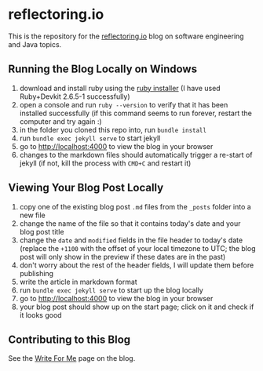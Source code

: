 # reflectoring.io
This is the repository for the [reflectoring.io](https://reflectoring.io) blog on software engineering and Java topics.

## Running the Blog Locally on Windows

1. download and install ruby using the [ruby installer](https://rubyinstaller.org/) (I have used Ruby+Devkit 2.6.5-1 successfully)
1. open a console and run `ruby --version` to verify that it has been installed successfully (if this command seems to run forever, restart the computer and try again :)
1. in the folder you cloned this repo into, run `bundle install`
1. run `bundle exec jekyll serve` to start jekyll
1. go to [http://localhost:4000](http://localhost:4000) to view the blog in your browser
1. changes to the markdown files should automatically trigger a re-start of jekyll (if not, kill the process with `CMD+C` and restart it)  
## Viewing Your Blog Post Locally

1. copy one of the existing blog post `.md` files from the `_posts` folder into a new file 
1. change the name of the file so that it contains today's date and your blog post title
1. change the `date` and `modified` fields in the file header to today's date (replace the `+1100` with the offset of your local timezone to UTC; the blog post will only show in the preview if these dates are in the past)
1. don't worry about the rest of the header fields, I will update them before publishing
1. write the article in markdown format
1. run `bundle exec jekyll serve` to start up the blog locally
1. go to [http://localhost:4000](http://localhost:4000) to view the blog in your browser
1. your blog post should show up on the start page; click on it and check if it looks good

## Contributing to this Blog

See the [Write For Me](https://reflectoring.io/write-for-me) page on the blog.
